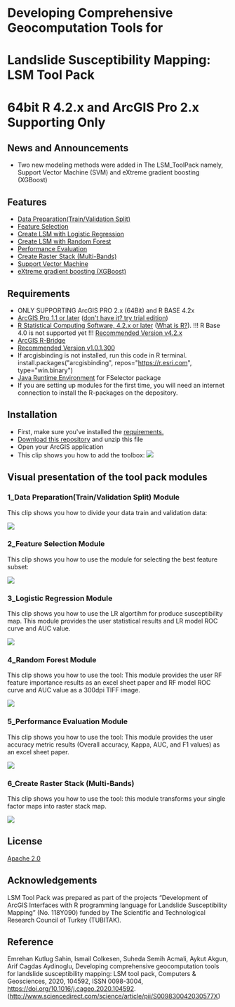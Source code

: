#  Developing Comprehensive Geocomputation Tools for 
#  Landslide Susceptibility Mapping: LSM Tool Pack
#  64bit R 4.2.x and ArcGIS Pro 2.x Supporting Only

## News and Announcements
* Two new modeling methods were added in The LSM_ToolPack namely, Support Vector Machine (SVM) and eXtreme gradient boosting (XGBoost) 

## Features

* [Data Preparation(Train/Validation Split)](https://github.com/emrehanks/R-ArcGIS/blob/master/scripts/trainValidationSplit.R)
* [Feature Selection](https://github.com/emrehanks/R-ArcGIS/blob/master/scripts/featureSelection.R)
* [Create LSM with Logistic Regression](https://github.com/emrehanks/R-ArcGIS/blob/master/scripts/logisticRegression.R)
* [Create LSM with Random Forest](https://github.com/emrehanks/R-ArcGIS/blob/master/scripts/randomForest.R)
* [Performance Evaluation](https://github.com/emrehanks/R-ArcGIS/blob/master/scripts/LSMComparison.R)
* [Create Raster Stack (Multi-Bands)](https://github.com/emrehanks/R-ArcGIS-LSM_ToolPack/blob/master/scripts/createRasterStack.R)
* [Support Vector Machine](https://github.com/emrehanks/R-ArcGIS-LSM_ToolPack/blob/master/scripts/7_SupportVectorMachines.R)
* [eXtreme gradient boosting (XGBoost)](https://github.com/emrehanks/R-ArcGIS-LSM_ToolPack/blob/master/scripts/8_ExtremeGradientBoosting.R)


## Requirements
* ONLY SUPPORTING ArcGIS PRO 2.x (64Bit) and R BASE 4.2x
* [ArcGIS Pro 1.1 or later](http://pro.arcgis.com/en/pro-app/) ([don't have it? try trial edition](http://www.esri.com/software/arcgis/arcgis-for-desktop/free-trial))
* [R Statistical Computing Software, 4.2.x or later](https://cran.r-project.org/bin/windows/base/) ([What is R?](http://www.r-project.org/about.html)). !!! R Base 4.0 is not supported yet !!! [Recommended Version v4.2.x](https://cran.r-project.org/bin/windows/base/)
* [ArcGIS R-Bridge](https://github.com/R-ArcGIS/r-bridge-install) 
* [Recommended Version v1.0.1.300](https://r.esri.com/bin/windows/contrib/4.2/arcgisbinding_1.0.1.300.zip)
* If arcgisbinding is not installed, run this code in R terminal.  install.packages("arcgisbinding", repos="https://r.esri.com", type="win.binary")
* [Java Runtime Environment](https://java.com/en/download/manual.jsp) for FSelector package
* If you are setting up modules for the first time, you will need an internet connection to install the R-packages on the depository.

## Installation

* First, make sure you've installed the [requirements.](https://github.com/emrehanks/R-ArcGIS/blob/master/README.md#requirements)
* [Download this repository](https://github.com/emrehanks/R-ArcGIS/archive/master.zip) and unzip this file
* Open your ArcGIS application
* This clip shows you how to add the toolbox:
![](https://github.com/emrehanks/R-ArcGIS/blob/master/img/addtoolbox1.gif)


##  Visual presentation of the tool pack modules

### 1_Data Preparation(Train/Validation Split) Module
This clip shows you how to divide your data train and validation data:

![](https://github.com/emrehanks/R-ArcGIS/blob/master/img/dataPreparation.gif)


### 2_Feature Selection Module
This clip shows you how to use the module for selecting the best feature subset:

![](https://github.com/emrehanks/R-ArcGIS/blob/master/img/featureSelection.gif)


### 3_Logistic Regression Module
This clip shows you how to use the LR algortihm for produce susceptibility map. This module  provides the user statistical results and LR model ROC curve and AUC value.

![](https://github.com/emrehanks/R-ArcGIS/blob/master/img/logisticReg.gif)


### 4_Random Forest Module
This clip shows you how to use the tool: This module provides the user RF feature importance results as an excel sheet paper and RF model ROC curve and AUC value as a 300dpi  TIFF image.

![](https://github.com/emrehanks/R-ArcGIS/blob/master/img/RanFor.gif)

### 5_Performance Evaluation Module
This clip shows you how to use the tool: This module provides the user accuracy metric results (Overall accuracy, Kappa, AUC, and F1 values) as an excel sheet paper. 

![](https://github.com/emrehanks/R-ArcGIS/blob/master/img/PerformanceEvaluator.gif)

### 6_Create Raster Stack (Multi-Bands)
This clip shows you how to use the tool: this module transforms your single factor maps into raster stack map.

![](https://github.com/emrehanks/R-ArcGIS-LSM_ToolPack/blob/master/img/RasterStack.gif)

## License

[Apache 2.0](https://github.com/emrehanks/R-ArcGIS-LSM_ToolPack/blob/master/LICENSE)

## Acknowledgements
 
LSM Tool Pack was prepared as part of the projects “Development of ArcGIS Interfaces with R programming language for Landslide Susceptibility Mapping” (No. 118Y090) funded by The Scientific and Technological Research Council of Turkey (TUBITAK). 

## Reference

Emrehan Kutlug Sahin, Ismail Colkesen, Suheda Semih Acmali, Aykut Akgun, Arif Cagdas Aydinoglu,
Developing comprehensive geocomputation tools for landslide susceptibility mapping: LSM tool pack, Computers & Geosciences, 2020, 104592, ISSN 0098-3004,
https://doi.org/10.1016/j.cageo.2020.104592.
(http://www.sciencedirect.com/science/article/pii/S009830042030577X)
